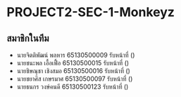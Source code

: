 # PROJECT2-SEC-1-Monkeyz


## สมาชิกในทีม
- นายจิตติพัฒน์ พลหาร 65130500009
รับหน้าที่ ()
- นายชนะพล เอื้อเฟื้อ 65130500015
รับหน้าที่ ()
- นายชิษณุชา เชิงสมอ 65130500016
รับหน้าที่ ()
- นายชยาศิส เกษรมาศ 65130500097
รับหน้าที่ ()
- นายธนกร วงษ์คนดี 65130500123
รับหน้าที่ ()

